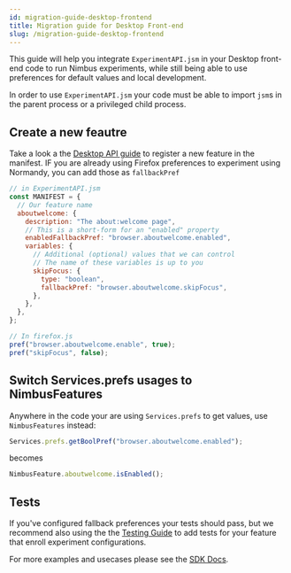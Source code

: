 ```yaml
---
id: migration-guide-desktop-frontend
title: Migration guide for Desktop Front-end
slug: /migration-guide-desktop-frontend
---
```


This guide will help you integrate `ExperimentAPI.jsm` in your Desktop front-end code to run Nimbus experiments, while still being able to use preferences for default values and local development.

In order to use `ExperimentAPI.jsm` your code must be able to import `jsm`s in the parent process or a privileged child process.

## Create a new feautre

Take a look a the [Desktop API guide](desktop-api) to register a new feature in the manifest. IF you are already using Firefox preferences to experiment using Normandy, you can add those as `fallbackPref`

```js
// in ExperimentAPI.jsm
const MANIFEST = {
  // Our feature name
  aboutwelcome: {
    description: "The about:welcome page",
    // This is a short-form for an "enabled" property
    enabledFallbackPref: "browser.aboutwelcome.enabled",
    variables: {
      // Additional (optional) values that we can control
      // The name of these variables is up to you
      skipFocus: {
        type: "boolean",
        fallbackPref: "browser.aboutwelcome.skipFocus",
      },
    },
  },
};

// In firefox.js
pref("browser.aboutwelcome.enable", true);
pref("skipFocus", false);
```

## Switch Services.prefs usages to NimbusFeatures

Anywhere in the code your are using `Services.prefs` to get values, use `NimbusFeatures` instead:

```js
Services.prefs.getBoolPref("browser.aboutwelcome.enabled");
```

becomes

```js
NimbusFeature.aboutwelcome.isEnabled();
```

## Tests

If you've configured fallback preferences your tests should pass, but we recommend also using the the [Testing Guide](desktop-frontend-testing) to add tests for your feature that enroll experiment configurations.

For more examples and usecases please see the [SDK Docs](https://docs.google.com/document/d/1ev75pG0nAM1lz53WuPQkWqykUlZMmZRbx8wzvvn5DhU/edit#heading=h.hvm8985z4f8s).
